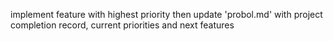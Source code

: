 
implement feature with highest priority then update 'probol.md' with project completion record, current priorities and next features
